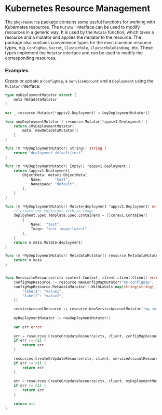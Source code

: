 # Kubernetes Resource Management

The `pkg/resource` package contains some useful functions for working with Kubernetes resources. The `Mutator` interface can be used to modify resources in a generic way. It is used by the `Mutate` function, which takes a resource and a mutator and applies the mutator to the resource.
The package also contains convenience types for the most common resource types, e.g. `ConfigMap`, `Secret`, `ClusterRole`, `ClusterRoleBinding`, etc. These types implement the `Mutator` interface and can be used to modify the corresponding resources.

### Examples

Create or update a `ConfigMap`, a `ServiceAccount` and a `Deployment` using the `Mutator` interface:

```go
type myDeploymentMutator struct {
	meta MetadataMutator
}

var _ resource.Mutator[*appsv1.Deployment] = &myDeploymentMutator{}

func newDeploymentMutator() resource.Mutator[*appsv1.Deployment] {
	return &MyDeploymentMutator{
		meta: NewMetadataMutator()
	}
}

func (m *MyDeploymentMutator) String() string {
	return "deployment default/test"
}

func (m *MyDeploymentMutator) Empty() *appsv1.Deployment {
	return &appsv1.Deployment{
		ObjectMeta: metav1.ObjectMeta{	
			Name:      "test",
			Namespace: "default",
		},
	}
}

func (m *MyDeploymentMutator) Mutate(deployment *appsv1.Deployment) error {
	// create one container with an image
	deployment.Spec.Template.Spec.Containers = []corev1.Container{
		{
			Name:  "test",
			Image: "test-image:latest",
		},
	}
	return m.meta.Mutate(deployment)
}

func (m *MyDeploymentMutator) MetadataMutator() resource.MetadataMutator {
	return m.meta
}


func ReconcileResources(ctx context.Context, client client.Client) error {
	configMapResource := resource.NewConfigMapMutator("my-configmap", "my-namespace")
	configMapResource.MetadataMutator().WithLabels(map[string]string{
		"label1": "value1",
		"label2": "value2",
	})

	serviceAccountResource := resource.NewServiceAccountMutator("my-serviceaccount", "my-namespace")
	
	myDeploymentMutator := newDeploymentMutator()
	
	var err error
	
	err = resources.CreateOrUpdateResource(ctx, client, configMapResource)
	if err != nil {
		return err
	}
	
	resources.CreateOrUpdateResource(ctx, client, serviceAccountResource)
	if err != nil {
		return err
	}
	
	err = resources.CreateOrUpdateResource(ctx, client, myDeploymentMutator)
	if err != nil {
		return err
	}
	
	return nil
}
```
